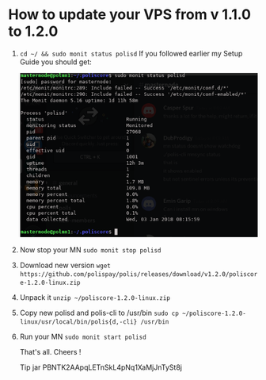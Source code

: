 # How to update your VPS from v 1.1.0 to 1.2.0


1. `cd ~/ && sudo monit status polisd`
   If you followed earlier my Setup Guide you should get:
   
   
   ![Alt text](https://github.com/digitalmine/Guide/blob/master/Screenshot_2018-01-03_08-18-48.png)
   
2. Now stop your MN `sudo monit stop polisd`
3. Download new version
   `wget https://github.com/polispay/polis/releases/download/v1.2.0/poliscore-1.2.0-linux.zip`
4. Unpack it `unzip ~/poliscore-1.2.0-linux.zip`
5. Copy new polisd and polis-cli to /usr/bin
   `sudo cp ~/poliscore-1.2.0-linux/usr/local/bin/polis{d,-cli} /usr/bin`
6. Run your MN `sudo monit start polisd`

    That's all. Cheers !
    
    Tip jar PBNTK2AApqLETnSkL4pNq1XaMjJnTySt8j
    

